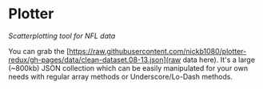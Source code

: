 # Plotter
_Scatterplotting tool for NFL data_

You can grab the [https://raw.githubusercontent.com/nickb1080/plotter-redux/gh-pages/data/clean-dataset.08-13.json](raw data here). It's a large (~800kb) JSON collection which can be easily manipulated for your own needs with regular array methods or Underscore/Lo-Dash methods. 